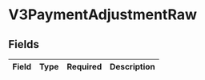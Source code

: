 # V3PaymentAdjustmentRaw


## Fields

| Field       | Type        | Required    | Description |
| ----------- | ----------- | ----------- | ----------- |